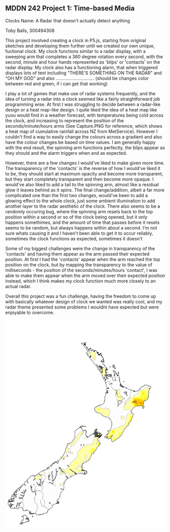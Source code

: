 ## MDDN 242 Project 1: Time-based Media  

Clocks Name: A Radar that doesn't actually detect anything

Toby Balls, 300494308

This project involved creating a clock in P5.js, starting from original sketches and developing them further until we created our own unique, fuctional clock. My clock functions similar to a radar display, with a sweeping arm that completes a 360 degree rotation every second, with the second, minute and hour hands represented as 'blips' or 'contacts' on the radar display. My clock also has a functioning alarm, that when triggered displays lots of text including "THERE'S SOMETHING ON THE RADAR" and "OH MY GOD" and also .............................. (should be changes color between red and green, if i can get that working) 

I play a lot of games that make use of radar systems frequently, and the idea of turning a radar into a clock seemed like a fairly straightforward job programming wise. At first I was struggling to decide between a radar-like design or a heat map-like design. I quite liked the idea of a heat map like yuou would find in a weather forecast, with temperatures being cold across the clock, and increasing to represent the position of the seconds/minute/hours arms (See Capture.PNG for reference, which shows a heat map of cumulative rainfall across NZ from MetService). However I couldn't find a way to easily change the colours across a gradient and also have the colour changes be based on time values. I am generally happy with the end result, the spinning arm functions perfectly, the blips appear as they should and the alarm triggers when and as expected. 

However, there are a few changes I would've liked to make given more time. The transparency of the 'contacts' is the reverse of how I would've liked it to be, they should start at maximum opacity and become more transparent, but they start completely transparent and then become more opaque. I would've also liked to add a tail to the spinning arm, almost like a residual glow it leaves behind as it spins. The final change/addition, albeit a far more complicated one than the first two changes, would've been to add a glowing effect to the whole clock, just some ambient illumination to add another layer to the radar aesthetic of the clock. There also seems to be a randomly occuring bug, where the spinning arm resets back to the top position within a second or so of the clock being opened, but it only happens somethimes, and the amount of time that passes before it resets seems to be random, but always happens within about a second. I'm not sure whats causing it and I haven't been able to get it to occur reliably, sometimes the clock functions as expected, sometimes it doesn't

Some of my biggest challenges were the change in transparency of the 'contacts' and having them appear as the arm passed their expected position. At first I had the 'contacts' appear when the arm reached the top position on the clock, but by mapping the transparency to the value of milliseconds - the position of the seconds/minutes/hours 'contact', I was able to make them appear when the arm moved over their expected position instead, which I think makes my clock function much more closely to an actual radar.

Overall this project was a fun challenge, having the freedom to come up with basically whatever design of clock we wanted was really cool, and my radar theme presented some problems I wouldnt have expected but were enjoyable to overcome. 

![alt text](Capture.PNG)